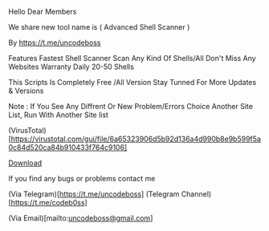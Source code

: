 Hello Dear Members

We share new tool name is ( Advanced Shell Scanner )

By https://t.me/uncodeboss

Features
Fastest Shell Scanner
Scan Any Kind Of Shells/All
Don't Miss Any Websites
Warranty Daily 20-50 Shells

This Scripts Is Completely Free /All Version
Stay Tunned For More Updates & Versions

Note : If You See Any Diffrent Or New Problem/Errors Choice Another Site List, Run With Another Site list

(VirusTotal)[https://virustotal.com/gui/file/6a65323906d5b92d136a4d990b8e9b599f5a0c84d520ca84b910433f764c9106]

[Download](https://anonfiles.com/73A4x2C7yd/shell-scanner_rar)

If you find any bugs or problems contact me

(Via Telegram)[https://t.me/uncodeboss]
(Telegram Channel)[https://t.me/codeb0ss]

(Via Email)[mailto:uncodeboss@gmail.com]
